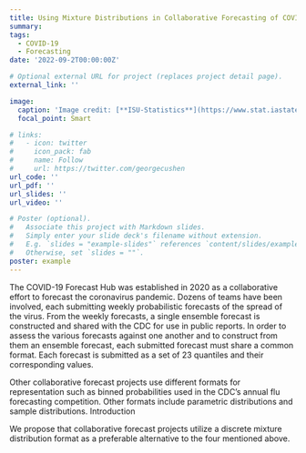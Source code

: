 ```yaml
---
title: Using Mixture Distributions in Collaborative Forecasting of COVID-19
summary: 
tags:
  - COVID-19
  - Forecasting
date: '2022-09-2T00:00:00Z'

# Optional external URL for project (replaces project detail page).
external_link: ''

image:
  caption: 'Image credit: [**ISU-Statistics**](https://www.stat.iastate.edu/event/2022/75th-anniversary-celebration)'
  focal_point: Smart

# links:
#   - icon: twitter
#     icon_pack: fab
#     name: Follow
#     url: https://twitter.com/georgecushen
url_code: ''
url_pdf: ''
url_slides: ''
url_video: ''

# Poster (optional).
#   Associate this project with Markdown slides.
#   Simply enter your slide deck's filename without extension.
#   E.g. `slides = "example-slides"` references `content/slides/example-slides.md`.
#   Otherwise, set `slides = ""`.
poster: example
---
```


The COVID-19 Forecast Hub was established in 2020 as a collaborative
effort to forecast the coronavirus pandemic. Dozens of teams have been
involved, each submitting weekly probabilistic forecasts of the spread of
the virus. From the weekly forecasts, a single ensemble forecast is
constructed and shared with the CDC for use in public reports. In order to
assess the various forecasts against one another and to construct from
them an ensemble forecast, each submitted forecast must share a
common format. Each forecast is submitted as a set of 23 quantiles and
their corresponding values.

Other collaborative forecast projects use different formats for
representation such as binned probabilities used in the CDC’s annual flu
forecasting competition. Other formats include parametric distributions
and sample distributions.
Introduction

We propose that collaborative forecast projects utilize a
discrete mixture distribution format as a preferable alternative to
the four mentioned above.
